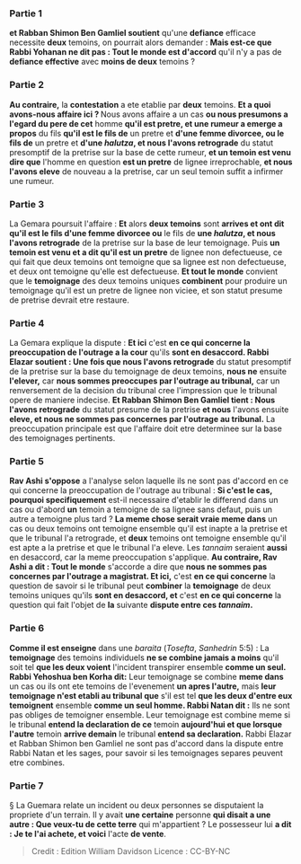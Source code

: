 
### Partie 1
<b>et Rabban Shimon Ben Gamliel soutient</b> qu'une <b>defiance</b> efficace necessite <b>deux</b> temoins, on pourrait alors demander : <b>Mais est-ce que Rabbi Yohanan ne dit pas : Tout le monde est d'accord</b> qu'il n'y a pas</b> de <b>defiance effective</b> avec <b>moins de deux</b> temoins ?

### Partie 2
<b>Au contraire,</b> la <b>contestation</b> a ete etablie par <b>deux</b> temoins. <b>Et a quoi avons-nous affaire ici ? </b> Nous avons affaire a un cas <b>ou nous presumons a l'egard du pere de cet</b> homme <b>qu'il est pretre, et une rumeur a emerge a propos</b> du fils <b>qu'il est le fils de</b> un pretre et <b>d'une femme divorcee, ou le fils de</b> un pretre et <b>d'une <i>halutza</i>, et nous l'avons retrograde</b> du statut presomptif de la pretrise sur la base de cette rumeur, <b>et un temoin est venu dire que</b> l'homme en question <b>est un pretre</b> de lignee irreprochable, <b>et nous l'avons eleve</b> de nouveau a la pretrise, car un seul temoin suffit a infirmer une rumeur.

### Partie 3
La Gemara poursuit l'affaire : <b>Et</b> alors <b>deux temoins</b> sont <b>arrives et ont dit qu'il est le fils d'une femme divorcee ou</b> le fils de <b>une <i>halutza</i>, et nous l'avons retrograde</b> de la pretrise sur la base de leur temoignage. Puis <b>un temoin est venu et a dit qu'il est un pretre</b> de lignee non defectueuse, ce qui fait que deux temoins ont temoigne que sa lignee est non defectueuse, et deux ont temoigne qu'elle est defectueuse. <b>Et tout le monde</b> convient que le <b>temoignage</b> des deux temoins uniques <b>combinent</b> pour produire un temoignage qu'il est un pretre de lignee non viciee, et son statut presume de pretrise devrait etre restaure.

### Partie 4
La Gemara explique la dispute : <b>Et ici</b> c'est <b>en ce qui concerne la preoccupation de l'outrage a la cour</b> qu'ils <b>sont en desaccord. Rabbi Elazar soutient : Une fois que nous l'avons retrograde</b> du statut presomptif de la pretrise sur la base du temoignage de deux temoins, <b>nous ne</b> ensuite <b>l'elever,</b> car <b>nous sommes preoccupes par l'outrage au tribunal,</b> car un renversement de la decision du tribunal cree l'impression que le tribunal opere de maniere indecise. <b>Et Rabban Shimon Ben Gamliel tient : Nous l'avons retrograde</b> du statut presume de la pretrise <b>et nous</b> l'avons ensuite <b>eleve, et nous ne sommes pas concernes par l'outrage au tribunal.</b> La preoccupation principale est que l'affaire doit etre determinee sur la base des temoignages pertinents.

### Partie 5
<b>Rav Ashi s'oppose</b> a l'analyse selon laquelle ils ne sont pas d'accord en ce qui concerne la preoccupation de l'outrage au tribunal : <b>Si c'est le cas, pourquoi specifiquement</b> est-il necessaire d'etablir le differend dans un cas ou d'abord <b>un</b> temoin a temoigne de sa lignee sans defaut, puis un autre a temoigne plus tard ? <b>La meme chose serait vraie meme dans</b> un cas ou deux temoins ont temoigne ensemble qu'il est inapte a la pretrise et que le tribunal l'a retrograde, et <b>deux</b> temoins ont temoigne ensemble qu'il est apte a la pretrise et que le tribunal l'a eleve. Les <i>tannaim</i> seraient <b>aussi</b> en desaccord, car la meme preoccupation s'applique. <b>Au contraire, Rav Ashi a dit : Tout le monde</b> s'accorde a dire que <b>nous ne sommes pas concernes par l'outrage a magistrat. Et ici,</b> c'est <b>en ce qui concerne</b> la question de savoir si le tribunal peut <b>combiner</b> la <b>temoignage</b> de deux temoins uniques qu'ils <b>sont en desaccord, et</b> c'est <b>en ce qui concerne</b> la question qui fait l'objet de <b>la</b> suivante <b>dispute entre ces <i>tannaim</i>.</b>

### Partie 6
<b>Comme il est enseigne</b> dans une <i>baraita</i> (<i>Tosefta</i>, <i>Sanhedrin</i> 5:5) : La <b>temoignage</b> des temoins individuels <b>ne se combine jamais a moins</b> qu'il soit tel <b>que les deux voient</b> l'incident transpirer ensemble <b>comme un seul. Rabbi Yehoshua ben Korha dit:</b> Leur temoignage se combine <b>meme dans</b> un cas ou ils ont ete temoins de l'evenement <b>un apres l'autre,</b> mais <b>leur temoignage n'est etabli au tribunal que</b> s'il est tel <b>que les deux d'entre eux temoignent</b> ensemble <b>comme un seul homme. Rabbi Natan dit :</b> Ils ne sont pas obliges de temoigner ensemble. Leur temoignage est combine meme si le tribunal <b>entend la declaration de ce</b> temoin <b>aujourd'hui et que lorsque l'autre</b> temoin <b>arrive demain</b> le tribunal <b>entend sa declaration.</b> Rabbi Elazar et Rabban Shimon ben Gamliel ne sont pas d'accord dans la dispute entre Rabbi Natan et les sages, pour savoir si les temoignages separes peuvent etre combines.

### Partie 7
§ La Guemara relate un incident ou deux personnes se disputaient la propriete d'un terrain. Il y avait <b>une certaine</b> personne <b>qui disait a une autre : Que veux-tu de cette terre</b> qui m'appartient ? Le possesseur lui <b>a dit : Je te l'ai achete, et voici</b> l'acte <b>de vente</b>.

>Credit : Edition William Davidson
>Licence : CC-BY-NC
